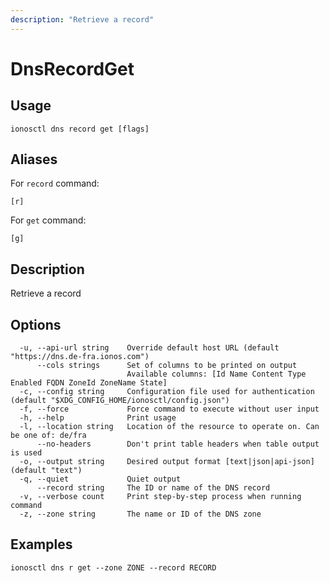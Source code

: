 ```yaml
---
description: "Retrieve a record"
---
```


# DnsRecordGet

## Usage

```text
ionosctl dns record get [flags]
```

## Aliases

For `record` command:

```text
[r]
```

For `get` command:

```text
[g]
```

## Description

Retrieve a record

## Options

```text
  -u, --api-url string    Override default host URL (default "https://dns.de-fra.ionos.com")
      --cols strings      Set of columns to be printed on output 
                          Available columns: [Id Name Content Type Enabled FQDN ZoneId ZoneName State]
  -c, --config string     Configuration file used for authentication (default "$XDG_CONFIG_HOME/ionosctl/config.json")
  -f, --force             Force command to execute without user input
  -h, --help              Print usage
  -l, --location string   Location of the resource to operate on. Can be one of: de/fra
      --no-headers        Don't print table headers when table output is used
  -o, --output string     Desired output format [text|json|api-json] (default "text")
  -q, --quiet             Quiet output
      --record string     The ID or name of the DNS record
  -v, --verbose count     Print step-by-step process when running command
  -z, --zone string       The name or ID of the DNS zone
```

## Examples

```text
ionosctl dns r get --zone ZONE --record RECORD
```

